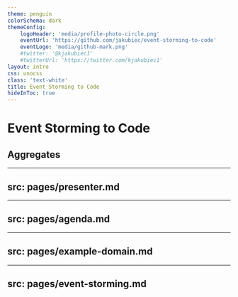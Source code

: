 ```yaml
---
theme: penguin
colorSchema: dark
themeConfig:
    logoHeader: 'media/profile-photo-circle.png'
    eventUrl: 'https://github.com/jakubiec/event-storming-to-code'
    eventLogo: 'media/github-mark.png'
    #twitter: '@kjakubiec1'
    #twitterUrl: 'https://twitter.com/kjakubiec1'
layout: intro
css: unocss
class: 'text-white'
title: Event Storming to Code
hideInToc: true
---
```


# Event Storming to Code

## Aggregates

---
src: pages/presenter.md
---

---
src: pages/agenda.md
---

---
src: pages/example-domain.md
---

---
src: pages/event-storming.md
---
